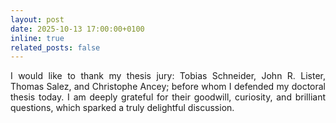 ```yaml
---
layout: post
date: 2025-10-13 17:00:00+0100
inline: true
related_posts: false
---
```


<div style="text-align: justify">I would like to thank my thesis jury: Tobias Schneider, John R. Lister, Thomas Salez, and Christophe Ancey; before whom I defended my doctoral thesis today. I am deeply grateful for their goodwill, curiosity, and brilliant questions, which sparked a truly delightful discussion.</div>
